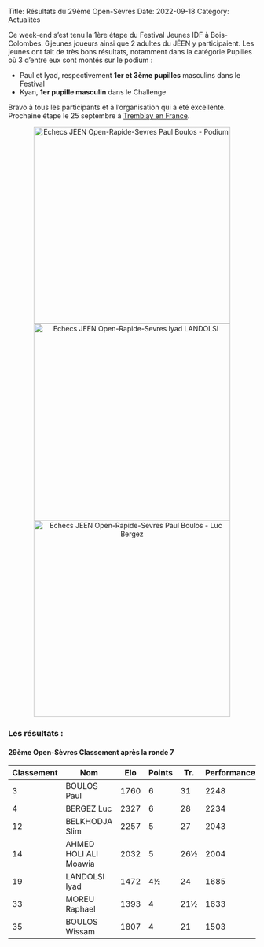 Title: Résultats du 29ème Open-Sèvres
Date: 2022-09-18
Category: Actualités

Ce week-end s’est tenu la 1ère étape du Festival Jeunes IDF à Bois-Colombes. 6 jeunes joueurs ainsi que 2 adultes du JÉEN y participaient. Les jeunes ont fait de très bons résultats, notamment dans la catégorie Pupilles où 3 d’entre eux sont montés sur le podium :

- Paul et Iyad, respectivement **1er et 3ème pupilles** masculins dans le Festival
- Kyan, **1er pupille masculin** dans le Challenge

Bravo à tous les participants et à l’organisation qui a été excellente. Prochaine étape le 25 septembre à [Tremblay en France](https://idf-echecs.com/pages/tournoi/2199-festival-jeunes-idf-2022-2023-etape-2-tremblay-en-france.html).

<div align="center" >
    <img src="{static}/images/Open-Rapide-Sevres-Paul-Podium-2022-09-18.jpg" width="400" alt="Echecs JEEN Open-Rapide-Sevres Paul Boulos - Podium" />
</div>

<div align="center" >
    <img src="{static}/images/Open-Rapide-Sevres-Iyad-2022-09-18.jpg" width="400" alt="Echecs JEEN Open-Rapide-Sevres Iyad LANDOLSI" />
</div>

<div align="center" >
    <img src="{static}/images/Open-Rapide-Sevres-Paul-Luc-2022-09-18.jpg" width="400" alt="Echecs JEEN Open-Rapide-Sevres Paul Boulos - Luc Bergez" />
</div>

### Les résultats :

#### 29ème Open-Sèvres Classement après la ronde 7

| Classement | Nom                   | Elo   | Points | Tr. | Performance |
| --------   | --------------------- |------ | ------ | --- | ----------- |
|  3	 	 | BOULOS Paul	         | 1760  | 6	  | 31	| 2248        |
|  4	 	 | BERGEZ Luc            | 2327  | 6	  | 28	| 2234        |
| 12	 	 | BELKHODJA Slim	     | 2257  | 5	  | 27  | 2043        |
| 14         | AHMED HOLI ALI Moawia | 2032  | 5      | 26½ | 2004        |
| 19         | LANDOLSI Iyad         | 1472  | 4½     | 24  | 1685        |
| 33         | MOREU Raphael         | 1393  | 4      | 21½ | 1633        |
| 35         | BOULOS Wissam         | 1807  | 4      | 21  | 1503        |
